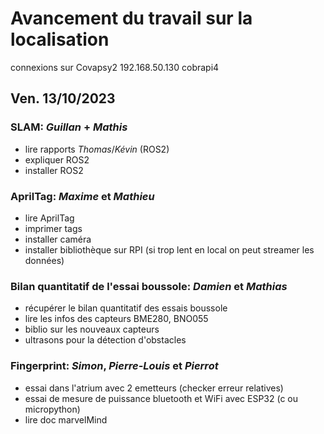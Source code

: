# Avancement du travail sur la localisation

connexions sur Covapsy2
192.168.50.130 cobrapi4

## Ven. 13/10/2023
### SLAM: *Guillan* + *Mathis*
  - lire rapports *Thomas*/*Kévin* (ROS2)
  - expliquer ROS2
  - installer ROS2
### AprilTag: *Maxime* et *Mathieu*
  - lire AprilTag
  - imprimer tags
  - installer caméra
  - installer bibliothèque sur RPI
  (si trop lent en local on peut streamer les données)
### Bilan quantitatif de l'essai boussole: *Damien* et *Mathias*
  - récupérer le bilan quantitatif des essais boussole
  - lire les infos des capteurs BME280, BNO055
  - biblio sur les nouveaux capteurs
  - ultrasons pour la détection d'obstacles
### Fingerprint: *Simon*, *Pierre-Louis* et *Pierrot*
  - essai dans l'atrium avec 2 emetteurs (checker erreur relatives)
  - essai de mesure de puissance bluetooth et WiFi avec ESP32 (c ou micropython)
  - lire doc marvelMind
